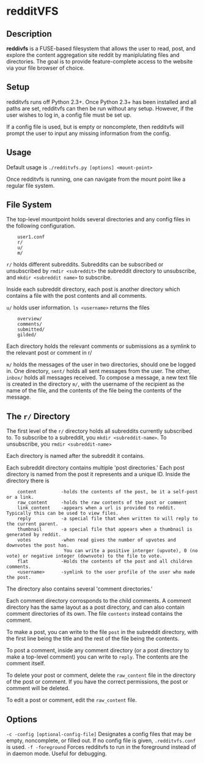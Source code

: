 redditVFS
========


Description
-----------
**reddivfs** is a FUSE-based filesystem that allows the user to read, post, and explore the content aggregation site reddit by maniplulating files and directories. The goal is to provide feature-complete access to the website via your file browser of choice.

Setup
-----
redditvfs runs off Python 2.3+. Once Python 2.3+ has been installed and all paths are set, redditvfs can then be run without any setup. However, if the user wishes to log in, a config file must be set up.

If a config file is used, but is empty or noncomplete, then redditvfs will prompt the user to input any missing information from the config.

Usage
-----
Default usage is
`./redditvfs.py [options] <mount-point>`

Once redditvfs is running, one can navigate from the mount point like a regular file system.

File System
-----------

The top-level mountpoint holds several directories and any config files in the following configuration.

        user1.conf
        r/
        u/
        m/

`r/` holds different subreddits. Subreddits can be subscribed or unsubscribed by `rmdir <subreddit>` the subreddit directory to unsubscribe, and `mkdir <subreddit name>` to subscribe.

Inside each subreddit directory, each post is another directory which contains a file with the post contents and all comments.

`u/` holds user information. `ls <username>` returns the files

        overview/
        comments/
        submitted/
        gilded/

Each directory holds the relevant comments or submissions as a symlink to the relevant post or comment in r/

`m/` holds the messages of the user in two directories, should one be logged in. One directory, `sent/` holds all sent messages from the user. The other, `inbox/` holds all messages received. To compose a message, a new text file is created in the directory `m/`, with the username of the recipient as the name of the file, and the contents of the file being the contents of the message.

The `r/` Directory
------------------
The first level of the `r/` directory holds all subreddits currently subscribed to. To subscribe to a subreddit, you `mkdir <subreddit-name>`. To unsubscribe, you `rmdir <subreddit-name>`

Each directory is named after the subreddit it contains.

Each subreddit directory contains multiple 'post directories.' Each post directory is named from the post it represents and a unique ID. Inside the directory there is

        content         -holds the contents of the post, be it a self-post or a link. 
        raw_content     -holds the raw contents of the post or comment
        link_content    -appears when a url is provided to reddit. Typically this can be used to view files.
        reply           -a special file that when written to will reply to the current parent.
        thumbnail       -a special file that appears when a thumbnail is generated by reddit.
        votes           -when read gives the number of upvotes and downvotes the post has. 
                         You can write a positive interger (upvote), 0 (no vote) or negative integer (downvote) to the file to vote. 
        flat            -Holds the contents of the post and all children comments. 
        <username>      -symlink to the user profile of the user who made the post.

The directory also contains several 'comment directories.'

Each comment directory corrosponds to the child comments. A comment directory has the same layout as a post directory, and can also contain comment directories of its own. The file `contents` instead contains the comment.

To make a post, you can write to the file `post` in the subreddit directory, with the first line being the title and the rest of the file being the contents.

To post a comment, inside any comment directory (or a post directory to make a top-level comment) you can write to `reply`. The contents are the comment itself.

To delete your post or comment, delete the `raw_content` file in the directory of the post or comment. If you have the correct permissions, the post or comment will be deleted.

To edit a post or comment, edit the `raw_content` file.



Options
-------
`-c -config [optional-config-file]` Designates a config files that may be empty, noncomplete, or filled out. If no config file is given, `.redditvfs.conf` is used.
`-f -foreground` Forces redditvfs to run in the foreground instead of in daemon mode. Useful for debugging.

